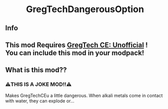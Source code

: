 <h1 align="center">GregTechDangerousOption</h1>

## Info  
**This mod Requires [GregTech CE: Unofficial](https://github.com/GregTechCEu/GregTech) !**  
You can include this mod in your modpack!  
---  
## What is this mod??  
### :warning:**THIS IS A JOKE MOD!!**:warning:  
Makes GregTechCEu a little dangerous. When alkali metals come in contact with water, they can explode or...  
